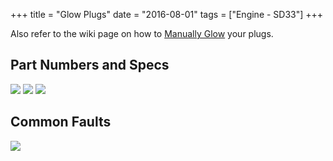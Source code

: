 +++
title = "Glow Plugs"
date = "2016-08-01"
tags = ["Engine - SD33"]
+++

Also refer to the wiki page on how to [Manually Glow][Wiki: manual glow] your plugs.

## Part Numbers and Specs

[![][Image: part 1]][Image: part 1]
[![][Image: part 2]][Image: part 2]
[![][Image: part 3]][Image: part 3]

## Common Faults

[![][Image: faults]][Image: faults]



[Image: faults]: /wiki/engine-sd33/glow-plugs/glow-plugs-failure.png
[Image: part 1]: /wiki/engine-sd33/glow-plugs/sd33-glow-plugs-part-numbers.png
[Image: part 2]: /wiki/engine-sd33/glow-plugs/sd33-glow-plug-sizes.png
[Image: part 3]: /wiki/engine-sd33/glow-plugs/sd33-glow-plug-pics.png

[Wiki: manual glow]: /wiki/engine-sd33/manual-glowing
